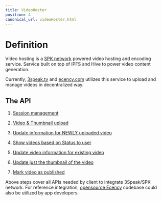 ```yaml
---
title: VideoHoster
position: 4
canonical_url: videoHoster.html
---
```

# Definition

Video hosting is a [SPK network](https://spk.network) powered video hosting and encoding service. Service built on top of IPFS and Hive to power video content generation.

Currently, [3speak.tv](https://3speak.tv) and [ecency.com](https://ecency.com) utilizes this service to upload and manage videos in decentralized way.


## The API

1. [Session management](https://swimlanes.io/u/DNhPCxqYn)

2. [Video & Thumbnail upload](https://swimlanes.io/u/aqmqixwiR)

3. [Update information for NEWLY uploaded video](https://swimlanes.io/u/I2QLEEXWG)

4. [Show videos based on Status to user](https://swimlanes.io/u/_NTeLb2Kx)

5. [Update video information for existing video](https://swimlanes.io/u/TJZogAOri)

6. [Update just the thumbnail of the video](https://swimlanes.io/u/90tpBBsTq)

7. [Mark video as published](https://swimlanes.io/u/7xPWxOvpH)

Above steps cover all APIs needed by client to integrate 3Speak/SPK network. For reference integration, [opensource Ecency](https://github.com/ecency) 
codebase could also be utilized by app developers. 
